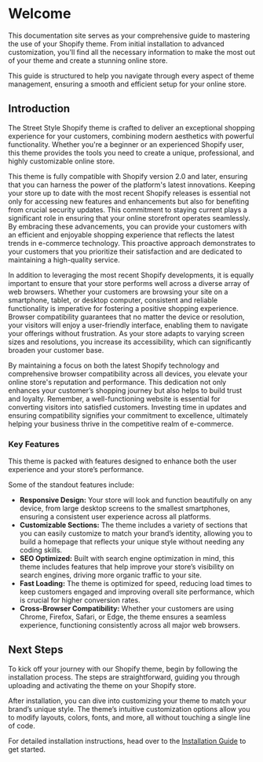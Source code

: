 # Welcome

This documentation site serves as your comprehensive guide to mastering the use of your Shopify theme. From initial installation to advanced customization, you'll find all the necessary information to make the most out of your theme and create a stunning online store.

This guide is structured to help you navigate through every aspect of theme management, ensuring a smooth and efficient setup for your online store.

## Introduction <!-- {docsify-ignore} -->

The Street Style Shopify theme is crafted to deliver an exceptional shopping experience for your customers, combining modern aesthetics with powerful functionality. Whether you're a beginner or an experienced Shopify user, this theme provides the tools you need to create a unique, professional, and highly customizable online store.

This theme is fully compatible with Shopify version 2.0 and later, ensuring that you can harness the power of the platform's latest innovations. Keeping your store up to date with the most recent Shopify releases is essential not only for accessing new features and enhancements but also for benefiting from crucial security updates. This commitment to staying current plays a significant role in ensuring that your online storefront operates seamlessly. By embracing these advancements, you can provide your customers with an efficient and enjoyable shopping experience that reflects the latest trends in e-commerce technology. This proactive approach demonstrates to your customers that you prioritize their satisfaction and are dedicated to maintaining a high-quality service.

In addition to leveraging the most recent Shopify developments, it is equally important to ensure that your store performs well across a diverse array of web browsers. Whether your customers are browsing your site on a smartphone, tablet, or desktop computer, consistent and reliable functionality is imperative for fostering a positive shopping experience. Browser compatibility guarantees that no matter the device or resolution, your visitors will enjoy a user-friendly interface, enabling them to navigate your offerings without frustration. As your store adapts to varying screen sizes and resolutions, you increase its accessibility, which can significantly broaden your customer base.

By maintaining a focus on both the latest Shopify technology and comprehensive browser compatibility across all devices, you elevate your online store's reputation and performance. This dedication not only enhances your customer’s shopping journey but also helps to build trust and loyalty. Remember, a well-functioning website is essential for converting visitors into satisfied customers. Investing time in updates and ensuring compatibility signifies your commitment to excellence, ultimately helping your business thrive in the competitive realm of e-commerce.

### Key Features <!-- {docsify-ignore} -->

This theme is packed with features designed to enhance both the user experience and your store’s performance.

Some of the standout features include:

- **Responsive Design:** Your store will look and function beautifully on any device, from large desktop screens to the smallest smartphones, ensuring a consistent user experience across all platforms.
- **Customizable Sections:** The theme includes a variety of sections that you can easily customize to match your brand’s identity, allowing you to build a homepage that reflects your unique style without needing any coding skills.
- **SEO Optimized:** Built with search engine optimization in mind, this theme includes features that help improve your store’s visibility on search engines, driving more organic traffic to your site.
- **Fast Loading:** The theme is optimized for speed, reducing load times to keep customers engaged and improving overall site performance, which is crucial for higher conversion rates.
- **Cross-Browser Compatibility:** Whether your customers are using Chrome, Firefox, Safari, or Edge, the theme ensures a seamless experience, functioning consistently across all major web browsers.

## Next Steps <!-- {docsify-ignore} -->

To kick off your journey with our Shopify theme, begin by following the installation process. The steps are straightforward, guiding you through uploading and activating the theme on your Shopify store.

After installation, you can dive into customizing your theme to match your brand’s unique style. The theme’s intuitive customization options allow you to modify layouts, colors, fonts, and more, all without touching a single line of code.

For detailed installation instructions, head over to the [Installation Guide](installation.md) to get started.
